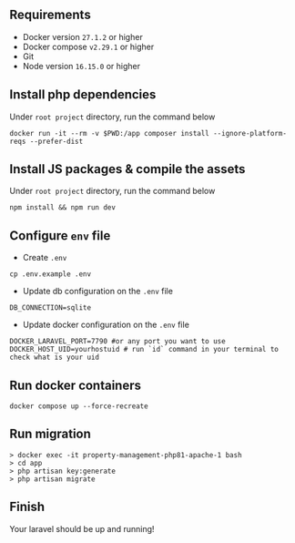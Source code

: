 ## Requirements
- Docker version `27.1.2` or higher
- Docker compose `v2.29.1` or higher
- Git
- Node version `16.15.0` or higher

## Install php dependencies
Under `root project` directory, run the command below
```
docker run -it --rm -v $PWD:/app composer install --ignore-platform-reqs --prefer-dist
```

## Install JS packages & compile the assets
Under `root project` directory, run the command below
```
npm install && npm run dev
```

## Configure `env` file
- Create `.env`
```
cp .env.example .env
```

- Update db configuration on the `.env` file
```
DB_CONNECTION=sqlite
```

- Update docker configuration on the `.env` file
```
DOCKER_LARAVEL_PORT=7790 #or any port you want to use
DOCKER_HOST_UID=yourhostuid # run `id` command in your terminal to check what is your uid
```

## Run docker containers
```
docker compose up --force-recreate
```

## Run migration
```
> docker exec -it property-management-php81-apache-1 bash
> cd app
> php artisan key:generate
> php artisan migrate
```

## Finish
Your laravel should be up and running!